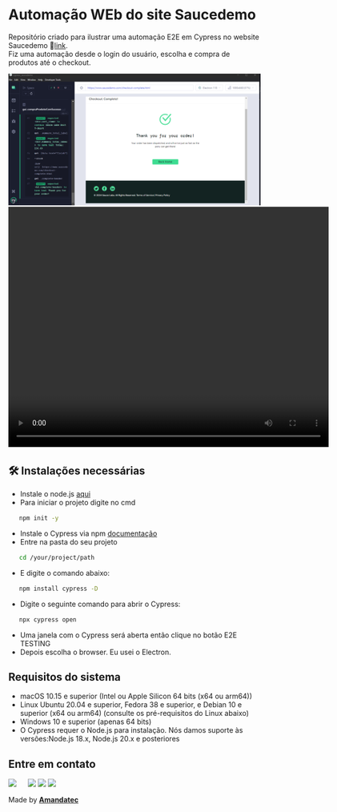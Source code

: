 #   Automação WEb do site Saucedemo

Repositório criado para ilustrar uma automação E2E em Cypress no website Saucedemo 🔗[link](https://www.saucedemo.com/).</br>
Fiz uma automação desde o login do usuário, escolha e compra de produtos até o checkout.
 
<img width="640px" src=".github/saucedemo.png">
<video src=".github/Cypress_saucedemo.mp4" width="640" height="480" controls></video>


## 🛠️  Instalações necessárias

- Instale o node.js [aqui](https://nodejs.org/en/download/)
- Para iniciar o projeto digite no cmd

```bash
   npm init -y
   ```

- Instale o Cypress via npm  [documentação](https://docs.cypress.io/guides/overview/why-cypress)
- Entre na pasta do seu projeto 

```bash
   cd /your/project/path
   ```

- E digite o comando abaixo:


```bash
   npm install cypress -D
   ```

   - Digite o seguinte comando para abrir o Cypress:

```bash
   npx cypress open
   ```
- Uma janela com o Cypress será aberta então clique no botão E2E TESTING 
- Depois escolha o browser. Eu usei o Electron.

## Requisitos do sistema


- macOS 10.15 e superior (Intel ou Apple Silicon 64 bits (x64 ou arm64))
- Linux Ubuntu 20.04 e superior, Fedora 38 e superior, e Debian 10 e superior (x64 ou arm64) (consulte os pré-requisitos do Linux abaixo)
- Windows 10 e superior (apenas 64 bits)
- O Cypress requer o Node.js para instalação. Nós damos suporte às versões:Node.js 18.x, Node.js 20.x e posteriores


## Entre em contato

 <a href="https://www.linkedin.com/in/amandaoliveira--/" target="_blank"><img src="https://img.shields.io/badge/-LinkedIn-%230077B5?style=for-the-badge&logo=linkedin&logoColor=white" style="margin-right: 2vw" target="_blank"></a>
<a href="http://discordapp.com/users/Amandatec#4699" target="_blank"><img src="https://img.shields.io/badge/Discord-7289DA?style=for-the-badge&logo=discord&logoColor=white" target="_blank"></a>
  <a href="https://www.instagram.com/amanda_almajor/" target="_blank"><img src="https://img.shields.io/badge/-Instagram-%23E4405F?style=for-the-badge&logo=instagram&logoColor=white" target="_blank"></a>
  <a href = "mailto:amandatec.oliveira@gmail.com"><img src="https://img.shields.io/badge/-Gmail-%23333?style=for-the-badge&logo=gmail&logoColor=white" target="_blank"></a>

 Made by [**Amandatec**](https://www.linkedin.com/in/amandaoliveira--/)
